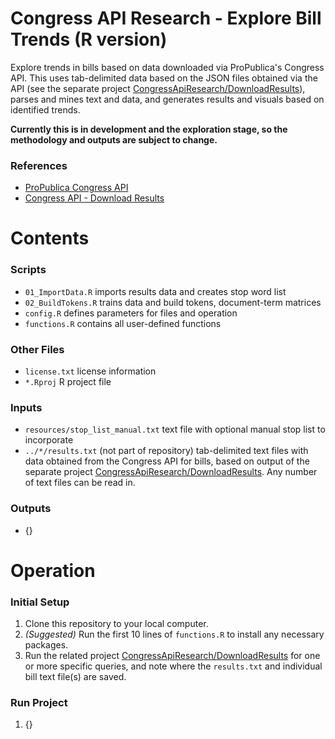 # Congress API Research - Explore Bill Trends (R version)

Explore trends in bills based on data downloaded via ProPublica's Congress API. This uses tab-delimited data based on the JSON files obtained via the API (see the separate project [CongressApiResearch/DownloadResults](https://github.com/kfarooque/CongressApiResearch/tree/master/DownloadResults)), parses and mines text and data, and generates results and visuals based on identified trends.

**Currently this is in development and the exploration stage, so the methodology and outputs are subject to change.**

### References
* [ProPublica Congress API](https://projects.propublica.org/api-docs/congress-api/)
* [Congress API - Download Results](https://github.com/kfarooque/CongressApiDownloadResults)

# Contents

### Scripts
* `01_ImportData.R` imports results data and creates stop word list
* `02_BuildTokens.R` trains data and build tokens, document-term matrices
* `config.R` defines parameters for files and operation
* `functions.R` contains all user-defined functions

### Other Files
* `license.txt` license information
* `*.Rproj` R project file

### Inputs
* `resources/stop_list_manual.txt` text file with optional manual stop list to incorporate
* `../*/results.txt` (not part of repository) tab-delimited text files with data obtained from the Congress API for bills, based on output of the separate project [CongressApiResearch/DownloadResults](https://github.com/kfarooque/CongressApiResearch/tree/master/DownloadResults). Any number of text files can be read in.

### Outputs
* {}

# Operation

### Initial Setup
1. Clone this repository to your local computer.
2. *(Suggested)* Run the first 10 lines of `functions.R` to install any necessary packages.
3. Run the related project [CongressApiResearch/DownloadResults](https://github.com/kfarooque/CongressApiResearch/tree/master/DownloadResults) for one or more specific queries, and note where the `results.txt` and individual bill text file(s) are saved.

### Run Project
1. {}
